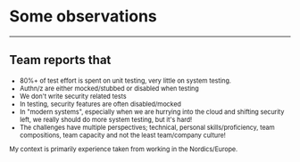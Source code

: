 <!-- markdownlint-disable MD033 -->
# Some observations

---

## Team reports that

<div style="font-size:0.8em">

- 80%+ of test effort is spent on unit testing, very little on system testing.
- Authn/z are either mocked/stubbed or disabled when testing<!-- .element: class="fragment" data-fragment-index="1" -->
- We don't write security related tests<!-- .element: class="fragment" data-fragment-index="2" -->
- In testing, security features are often disabled/mocked<!-- .element: class="fragment" data-fragment-index="3" -->
- In "modern systems", especially when we are hurrying into the cloud and shifting security left, we really should do more system testing, but it's hard!<!-- .element: class="fragment" data-fragment-index="4" -->
- The challenges have multiple perspectives; technical, personal skills/proficiency, team compositions, team capacity and not the least team/company culture!<!-- .element: class="fragment" data-fragment-index="5" -->

My context is primarily experience taken from working in the Nordics/Europe.<!-- .element: class="fragment" data-fragment-index="5" -->

</div>
